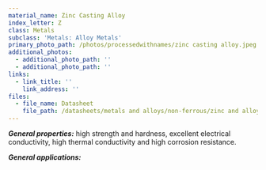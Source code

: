 ```yaml
---
material_name: Zinc Casting Alloy
index_letter: Z
class: Metals
subclass: 'Metals: Alloy Metals'
primary_photo_path: /photos/processedwithnames/zinc casting alloy.jpeg
additional_photos:
  - additional_photo_path: ''
  - additional_photo_path: ''
links:
  - link_title: ''
    link_address: ''
files:
  - file_name: Datasheet
    file_path: /datasheets/metals and alloys/non-ferrous/zinc and alloys/zinc die-casting alloys.pdf
---
```


***General properties:*** high strength and hardness, excellent electrical conductivity, high thermal conductivity and high corrosion resistance.

***General applications:***&nbsp;